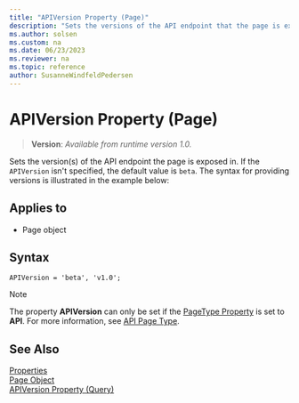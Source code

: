 ```yaml
---
title: "APIVersion Property (Page)"
description: "Sets the versions of the API endpoint that the page is exposed in."
ms.author: solsen
ms.custom: na
ms.date: 06/23/2023
ms.reviewer: na
ms.topic: reference
author: SusanneWindfeldPedersen
---
```

 
# APIVersion Property (Page)
> **Version**: _Available from runtime version 1.0._

<!-- this topic is manually created, parent node is devenv-apiversion-property.md -->

Sets the version(s) of the API endpoint the page is exposed in. If the `APIVersion` isn't specified, the default value is `beta`. The syntax for providing versions is illustrated in the example below:

## Applies to  

- Page object 

## Syntax

```AL
APIVersion = 'beta', 'v1.0';
```

> [!NOTE]  
> The property **APIVersion** can only be set if the [PageType Property](devenv-pagetype-property.md) is set to **API**. For more information, see [API Page Type](../devenv-api-pagetype.md).


## See Also  
[Properties](devenv-properties.md)   
[Page Object](../devenv-page-object.md)  
[APIVersion Property (Query)](devenv-apiversion-query-property.md) 
